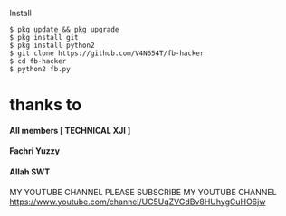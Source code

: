 Install
```
$ pkg update && pkg upgrade
$ pkg install git
$ pkg install python2
$ git clone https://github.com/V4N654T/fb-hacker
$ cd fb-hacker
$ python2 fb.py
```
# thanks to
#### All members [ TECHNICAL XJI ]
#### Fachri Yuzzy
#### Allah SWT
MY YOUTUBE CHANNEL 
PLEASE SUBSCRIBE MY YOUTUBE CHANNEL
https://www.youtube.com/channel/UC5UqZVGdBv8HUhygCuHO6jw
